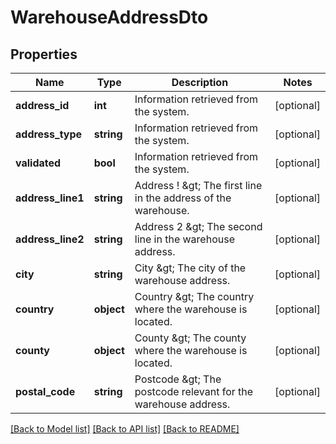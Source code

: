 # WarehouseAddressDto

## Properties
Name | Type | Description | Notes
------------ | ------------- | ------------- | -------------
**address_id** | **int** | Information retrieved from the system. | [optional] 
**address_type** | **string** | Information retrieved from the system. | [optional] 
**validated** | **bool** | Information retrieved from the system. | [optional] 
**address_line1** | **string** | Address ! &amp;gt; The first line in the address of the warehouse. | [optional] 
**address_line2** | **string** | Address 2 &amp;gt; The second line in the warehouse address. | [optional] 
**city** | **string** | City &amp;gt; The city of the warehouse address. | [optional] 
**country** | **object** | Country &amp;gt; The country where the warehouse is located. | [optional] 
**county** | **object** | County &amp;gt; The county where the warehouse is located. | [optional] 
**postal_code** | **string** | Postcode &amp;gt; The postcode relevant for the warehouse address. | [optional] 

[[Back to Model list]](../README.md#documentation-for-models) [[Back to API list]](../README.md#documentation-for-api-endpoints) [[Back to README]](../README.md)


